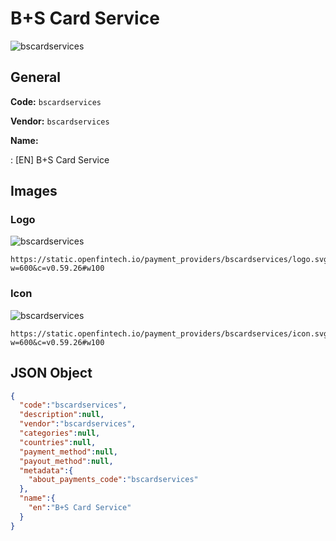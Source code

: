 
# B+S Card Service 
![bscardservices](https://static.openfintech.io/payment_providers/bscardservices/logo.svg?w=600&c=v0.59.26#w100)  

## General 
 
**Code:** `bscardservices` 
 
**Vendor:** `bscardservices` 
 
**Name:**  
 
:	[EN] B+S Card Service  

## Images 

### Logo 
 
![bscardservices](https://static.openfintech.io/payment_providers/bscardservices/logo.svg?w=600&c=v0.59.26#w100)  

```
https://static.openfintech.io/payment_providers/bscardservices/logo.svg?w=600&c=v0.59.26#w100
```  

### Icon 
 
![bscardservices](https://static.openfintech.io/payment_providers/bscardservices/icon.svg?w=600&c=v0.59.26#w100)  

```
https://static.openfintech.io/payment_providers/bscardservices/icon.svg?w=600&c=v0.59.26#w100
```  

## JSON Object 

```json
{
  "code":"bscardservices",
  "description":null,
  "vendor":"bscardservices",
  "categories":null,
  "countries":null,
  "payment_method":null,
  "payout_method":null,
  "metadata":{
    "about_payments_code":"bscardservices"
  },
  "name":{
    "en":"B+S Card Service"
  }
}
```  
